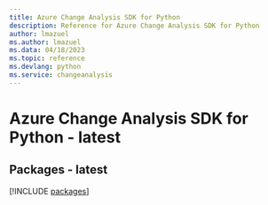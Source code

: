 ```yaml
---
title: Azure Change Analysis SDK for Python
description: Reference for Azure Change Analysis SDK for Python
author: lmazuel
ms.author: lmazuel
ms.data: 04/18/2023
ms.topic: reference
ms.devlang: python
ms.service: changeanalysis
---
```

# Azure Change Analysis SDK for Python - latest
## Packages - latest
[!INCLUDE [packages](change-analysis-index.md)]
